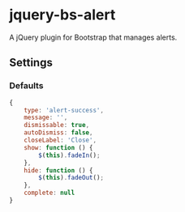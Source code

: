 # jquery-bs-alert
A jQuery plugin for Bootstrap that manages alerts.

## Settings

### Defaults
```js
{
    type: 'alert-success',
    message: '',
    dismissable: true,
    autoDismiss: false,
    closeLabel: 'Close',
    show: function () {
        $(this).fadeIn();
    },
    hide: function () {
        $(this).fadeOut();
    },
    complete: null
}
```
